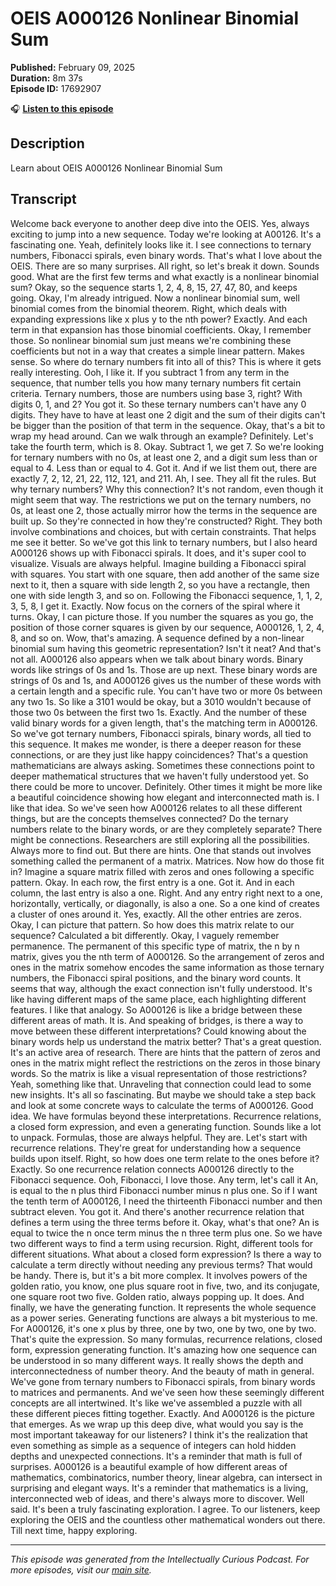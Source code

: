 # OEIS A000126 Nonlinear Binomial Sum

**Published:** February 09, 2025  
**Duration:** 8m 37s  
**Episode ID:** 17692907

🎧 **[Listen to this episode](https://intellectuallycurious.buzzsprout.com/2529712/episodes/17692907-oeis-a000126-nonlinear-binomial-sum)**

## Description

Learn about OEIS A000126 Nonlinear Binomial Sum

## Transcript

Welcome back everyone to another deep dive into the OEIS. Yes, always exciting to jump into a new sequence. Today we're looking at A00126. It's a fascinating one. Yeah, definitely looks like it. I see connections to ternary numbers, Fibonacci spirals, even binary words. That's what I love about the OEIS. There are so many surprises. All right, so let's break it down. Sounds good. What are the first few terms and what exactly is a nonlinear binomial sum? Okay, so the sequence starts 1, 2, 4, 8, 15, 27, 47, 80, and keeps going. Okay, I'm already intrigued. Now a nonlinear binomial sum, well binomial comes from the binomial theorem. Right, which deals with expanding expressions like x plus y to the nth power? Exactly. And each term in that expansion has those binomial coefficients. Okay, I remember those. So nonlinear binomial sum just means we're combining these coefficients but not in a way that creates a simple linear pattern. Makes sense. So where do ternary numbers fit into all of this? This is where it gets really interesting. Ooh, I like it. If you subtract 1 from any term in the sequence, that number tells you how many ternary numbers fit certain criteria. Ternary numbers, those are numbers using base 3, right? With digits 0, 1, and 2? You got it. So these ternary numbers can't have any 0 digits. They have to have at least one 2 digit and the sum of their digits can't be bigger than the position of that term in the sequence. Okay, that's a bit to wrap my head around. Can we walk through an example? Definitely. Let's take the fourth term, which is 8. Okay. Subtract 1, we get 7. So we're looking for ternary numbers with no 0s, at least one 2, and a digit sum less than or equal to 4. Less than or equal to 4. Got it. And if we list them out, there are exactly 7, 2, 12, 21, 22, 112, 121, and 211. Ah, I see. They all fit the rules. But why ternary numbers? Why this connection? It's not random, even though it might seem that way. The restrictions we put on the ternary numbers, no 0s, at least one 2, those actually mirror how the terms in the sequence are built up. So they're connected in how they're constructed? Right. They both involve combinations and choices, but with certain constraints. That helps me see it better. So we've got this link to ternary numbers, but I also heard A000126 shows up with Fibonacci spirals. It does, and it's super cool to visualize. Visuals are always helpful. Imagine building a Fibonacci spiral with squares. You start with one square, then add another of the same size next to it, then a square with side length 2, so you have a rectangle, then one with side length 3, and so on. Following the Fibonacci sequence, 1, 1, 2, 3, 5, 8, I get it. Exactly. Now focus on the corners of the spiral where it turns. Okay, I can picture those. If you number the squares as you go, the position of those corner squares is given by our sequence, A000126, 1, 2, 4, 8, and so on. Wow, that's amazing. A sequence defined by a non-linear binomial sum having this geometric representation? Isn't it neat? And that's not all. A000126 also appears when we talk about binary words. Binary words like strings of 0s and 1s. Those are up next. These binary words are strings of 0s and 1s, and A000126 gives us the number of these words with a certain length and a specific rule. You can't have two or more 0s between any two 1s. So like a 3101 would be okay, but a 3010 wouldn't because of those two 0s between the first two 1s. Exactly. And the number of these valid binary words for a given length, that's the matching term in A000126. So we've got ternary numbers, Fibonacci spirals, binary words, all tied to this sequence. It makes me wonder, is there a deeper reason for these connections, or are they just like happy coincidences? That's a question mathematicians are always asking. Sometimes these connections point to deeper mathematical structures that we haven't fully understood yet. So there could be more to uncover. Definitely. Other times it might be more like a beautiful coincidence showing how elegant and interconnected math is. I like that idea. So we've seen how A000126 relates to all these different things, but are the concepts themselves connected? Do the ternary numbers relate to the binary words, or are they completely separate? There might be connections. Researchers are still exploring all the possibilities. Always more to find out. But there are hints. One that stands out involves something called the permanent of a matrix. Matrices. Now how do those fit in? Imagine a square matrix filled with zeros and ones following a specific pattern. Okay. In each row, the first entry is a one. Got it. And in each column, the last entry is also a one. Right. And any entry right next to a one, horizontally, vertically, or diagonally, is also a one. So a one kind of creates a cluster of ones around it. Yes, exactly. All the other entries are zeros. Okay, I can picture that pattern. So how does this matrix relate to our sequence? Calculated a bit differently. Okay, I vaguely remember permanence. The permanent of this specific type of matrix, the n by n matrix, gives you the nth term of A000126. So the arrangement of zeros and ones in the matrix somehow encodes the same information as those ternary numbers, the Fibonacci spiral positions, and the binary word counts. It seems that way, although the exact connection isn't fully understood. It's like having different maps of the same place, each highlighting different features. I like that analogy. So A000126 is like a bridge between these different areas of math. It is. And speaking of bridges, is there a way to move between these different interpretations? Could knowing about the binary words help us understand the matrix better? That's a great question. It's an active area of research. There are hints that the pattern of zeros and ones in the matrix might reflect the restrictions on the zeros in those binary words. So the matrix is like a visual representation of those restrictions? Yeah, something like that. Unraveling that connection could lead to some new insights. It's all so fascinating. But maybe we should take a step back and look at some concrete ways to calculate the terms of A000126. Good idea. We have formulas beyond these interpretations. Recurrence relations, a closed form expression, and even a generating function. Sounds like a lot to unpack. Formulas, those are always helpful. They are. Let's start with recurrence relations. They're great for understanding how a sequence builds upon itself. Right, so how does one term relate to the ones before it? Exactly. So one recurrence relation connects A000126 directly to the Fibonacci sequence. Ooh, Fibonacci, I love those. Any term, let's call it An, is equal to the n plus third Fibonacci number minus n plus one. So if I want the tenth term of A000126, I need the thirteenth Fibonacci number and then subtract eleven. You got it. And there's another recurrence relation that defines a term using the three terms before it. Okay, what's that one? An is equal to twice the n once term minus the n three term plus one. So we have two different ways to find a term using recursion. Right, different tools for different situations. What about a closed form expression? Is there a way to calculate a term directly without needing any previous terms? That would be handy. There is, but it's a bit more complex. It involves powers of the golden ratio, you know, one plus square root in five, two, and its conjugate, one square root two five. Golden ratio, always popping up. It does. And finally, we have the generating function. It represents the whole sequence as a power series. Generating functions are always a bit mysterious to me. For A000126, it's one x plus by three, one by two, one by two, one by two. That's quite the expression. So many formulas, recurrence relations, closed form, expression generating function. It's amazing how one sequence can be understood in so many different ways. It really shows the depth and interconnectedness of number theory. And the beauty of math in general. We've gone from ternary numbers to Fibonacci spirals, from binary words to matrices and permanents. And we've seen how these seemingly different concepts are all intertwined. It's like we've assembled a puzzle with all these different pieces fitting together. Exactly. And A000126 is the picture that emerges. As we wrap up this deep dive, what would you say is the most important takeaway for our listeners? I think it's the realization that even something as simple as a sequence of integers can hold hidden depths and unexpected connections. It's a reminder that math is full of surprises. A000126 is a beautiful example of how different areas of mathematics, combinatorics, number theory, linear algebra, can intersect in surprising and elegant ways. It's a reminder that mathematics is a living, interconnected web of ideas, and there's always more to discover. Well said. It's been a truly fascinating exploration. I agree. To our listeners, keep exploring the OEIS and the countless other mathematical wonders out there. Till next time, happy exploring.

---
*This episode was generated from the Intellectually Curious Podcast. For more episodes, visit our [main site](https://intellectuallycurious.buzzsprout.com).*
